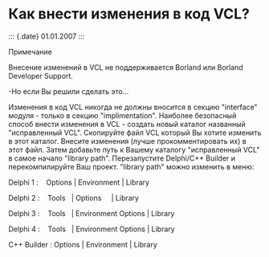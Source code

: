 Как внести изменения в код VCL?
===============================

::: {.date}
01.01.2007
:::

Примечание

Внесение изменений в VCL не поддерживается Borland или Borland Developer
Support.

-Но если Вы решили сделать это\...

Изменения в код VCL никогда не должны вносится в секцию \"interface\"
модуля - только в секцию \"implimentation\". Наиболее безопасный способ
внести изменения в VCL - создать новый каталог названный \"исправленный
VCL\". Скопируйте файл VCL который Вы хотите изменить в этот каталог.
Внесите изменения (лучше прокомментировать их) в этот файл. Затем
добавьте путь к Вашему каталогу \"исправленный VCL\" в самое начало
\"library path\". Перезапустите Delphi/C++ Builder и перекомпилируйте
Ваш проект. \"library path\" можно изменить в меню:

Delphi 1 :    Options \| Environment \| Library

Delphi 2 :    Tools   \| Options     \| Library

Delphi 3 :    Tools   \| Environment Options \| Library

Delphi 4 :    Tools   \| Environment Options \| Library

C++ Builder : Options \| Environment \| Library
